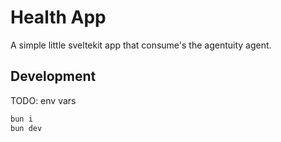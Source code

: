 # Health App

A simple little sveltekit app that consume's the agentuity agent.

## Development

TODO: env vars

```sh
bun i
bun dev
```

